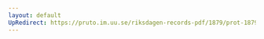 ```yaml
---
layout: default
UpRedirect: https://pruto.im.uu.se/riksdagen-records-pdf/1879/prot-1879--ak--034/prot-1879--ak--034_044.pdf
---
```

